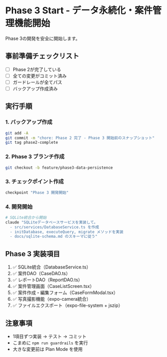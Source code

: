 # Phase 3 Start - データ永続化・案件管理機能開始

Phase 3の開発を安全に開始します。

## 事前準備チェックリスト

- [ ] Phase 2が完了している
- [ ] 全ての変更がコミット済み
- [ ] ガードレールが全てパス
- [ ] バックアップ作成済み

## 実行手順

### 1. バックアップ作成

```bash
git add -A
git commit -m "chore: Phase 2 完了 - Phase 3 開始前のスナップショット"
git tag phase2-complete
```

### 2. Phase 3 ブランチ作成

```bash
git checkout -b feature/phase3-data-persistence
```

### 3. チェックポイント作成

```bash
checkpoint "Phase 3 開発開始"
```

### 4. 開発開始

```bash
# SQLite統合から開始
claude "SQLiteデータベースサービスを実装して。
  - src/services/DatabaseService.ts を作成
  - initDatabase, executeQuery, migrate メソッドを実装
  - docs/sqlite-schema.md のスキーマに従う"
```

## Phase 3 実装項目

1. ✅ SQLite統合（DatabaseService.ts）
2. ✅ 案件DAO（CaseDAO.ts）
3. ✅ レポートDAO（ReportDAO.ts）
4. ✅ 案件管理画面（CaseListScreen.tsx）
5. ✅ 案件作成・編集フォーム（CaseFormModal.tsx）
6. ✅ 写真撮影機能（expo-camera統合）
7. ✅ ファイルエクスポート（expo-file-system + jszip）

## 注意事項

- 1項目ずつ実装 → テスト → コミット
- こまめに `npm run guardrails` を実行
- 大きな変更前は Plan Mode を使用
